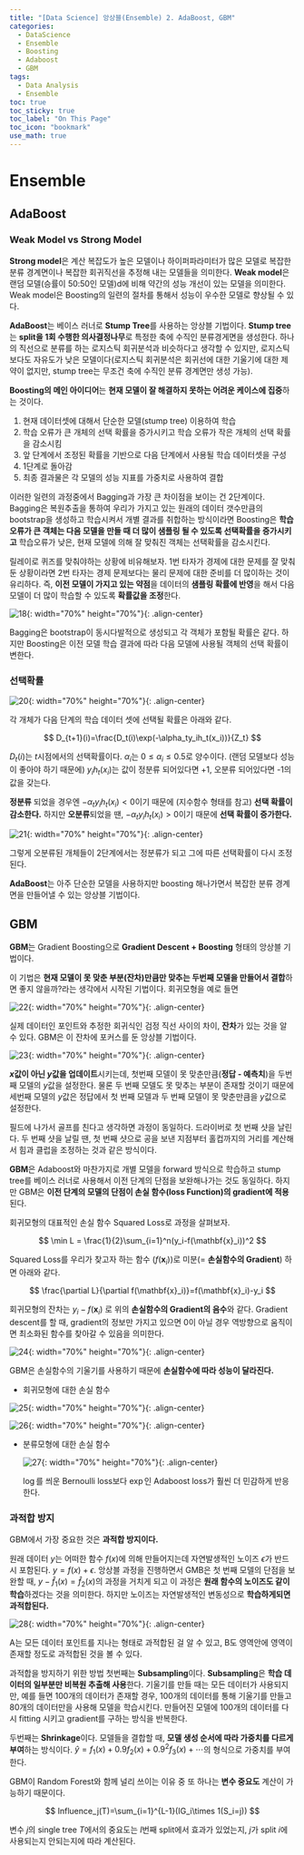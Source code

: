```yaml
---
title: "[Data Science] 앙상블(Ensemble) 2. AdaBoost, GBM"
categories:
  - DataScience
  - Ensemble
  - Boosting
  - Adaboost
  - GBM
tags:
  - Data Analysis
  - Ensemble
toc: true
toc_sticky: true
toc_label: "On This Page"
toc_icon: "bookmark"
use_math: true
---
```


# Ensemble

## AdaBoost

### Weak Model vs Strong Model 

**Strong model**은 계산 복잡도가 높은 모델이나 하이퍼파라미터가 많은 모델로 복잡한 분류 경계면이나 복잡한 회귀직선을 추정해 내는 모델들을 의미한다. **Weak model**은 랜덤 모델(승률이 50:50인 모델)d에 비해 약간의 성능 개선이 있는 모델을 의미한다. Weak model은 Boosting의 일련의 절차를 통해서 성능이 우수한 모델로 향상될 수 있다. 

**AdaBoost**는 베이스 러너로 **Stump Tree**를 사용하는 앙상블 기법이다. **Stump tree**는 **split을 1회 수행한 의사결정나무**로 특정한 축에 수직인 분류경게면을 생성한다. 하나의 직선으로 분류를 하는 로지스틱 회귀분석과 비슷하다고 생각할 수 있지만, 로지스틱보다도 자유도가 낮은 모델이다(로지스틱 회귀분석은 회귀선에 대한 기울기에 대한 제약이 없지만, stump tree는 무조건 축에 수직인 분류 경계면만 생성 가능). 

**Boosting의 메인 아이디어**는 **현재 모델이 잘 해결하지 못하는 어려운 케이스에 집중**하는 것이다. 

1. 현재 데이터셋에 대해서 단순한 모델(stump tree) 이용하여 학습
2. 학습 오류가 큰 개체의 선택 확률을 증가시키고 학습 오류가 작은 개체의 선택 확률을 감소시킴
3. 앞 단계에서 조정된 확률을 기반으로 다음 단계에서 사용될 학습 데이터셋을 구성 
4. 1단계로 돌아감
5. 최종 결과물은 각 모델의 성능 지표를 가중치로 사용하여 결합

이러한 일련의 과정중에서 Bagging과 가장 큰 차이점을 보이는 건 2단계이다. Bagging은 복원추출을 통하여 우리가 가지고 있는 원래의 데이터 갯수만큼의 bootstrap을 생성하고 학습시켜서 개별 결과를 취합하는 방식이라면 Boosting은 **학습 오류가 큰 객체는 다음 모델을 만들 때 더 많이 샘플링 될 수 있도록 선택확률을 증가시키고** 학습오류가 낮은, 현재 모델에 의해 잘 맞춰진 객체는 선택확률을 감소시킨다. 

릴레이로 퀴즈를 맞춰야하는 상황에 비유해보자. 1번 타자가 경제에 대한 문제를 잘 맞춰둔 상황이라면 2번 타자는 경제 문제보다는 물리 문제에 대한 준비를 더 많이하는 것이 유리하다. 즉, **이전 모델이 가지고 있는 약점**을 데이터의 **샘플링 확률에 반영**을 해서 다음 모델이 더 많이 학습할 수 있도록 **확률값을 조정**한다. 

![18](https://user-images.githubusercontent.com/86525868/227441282-ffdc4500-6021-48cd-bf91-7238617b541a.png){: width="70%" height="70%"}{: .align-center}

Bagging은 bootstrap이 동시다발적으로 생성되고 각 객체가 포함될 확률은 같다. 하지만 Boosting은 이전 모델 학습 결과에 따라 다음 모델에 사용될 객체의 선택 확률이 변한다. 

### 선택확률

![20](https://user-images.githubusercontent.com/86525868/227441296-d5c6a923-a12c-4b1b-84cd-de3bcbc19465.png){: width="70%" height="70%"}{: .align-center}



각 개체가 다음 단계의 학습 데이터 셋에 선택될 확률은 아래와 같다. 

$$
D_{t+1}(i)=\frac{D_t(i)\exp(-\alpha_ty_ih_t(x_i))}{Z_t}
$$

$D_t(i)$는 $t$시점에서의 선택확률이다. $\alpha_i$는  $0\le\alpha_i\le 0.5$로 양수이다. (랜덤 모델보다 성능이 좋아야 하기 때문에) $y_ih_t(x_i)$는 값이 정분류 되어있다면 +1, 오분류 되어있다면 -1의 값을 갖는다. 

**정분류** 되었을 경우엔 $-\alpha_t y_i h_t(x_i)<0$이기 때문에 (지수함수 형태를 참고) **선택 확률이 감소한다.** 하지만 **오분류**되었을 땐, $-\alpha_t y_i h_t(x_i)>0$이기 때문에 **선택 확률이 증가한다.** 

![21](https://user-images.githubusercontent.com/86525868/227441305-d2d8ad83-ed95-4395-9ce9-985c2b6de552.png){: width="70%" height="70%"}{: .align-center}



그렇게 오분류된 개체들이 2단계에서는 정분류가 되고 그에 따른 선택확률이 다시 조정된다. 

**AdaBoost**는 아주 단순한 모델을 사용하지만 boosting 해나가면서 복잡한 분류 경계면을 만들어낼 수 있는 앙상블 기법이다. 

## GBM

**GBM**는 Gradient Boosting으로 **Gradient Descent + Boosting** 형태의 앙상블 기법이다. 

이 기법은 **현재 모델이 못 맞춘 부분(잔차)만큼만 맞추는 두번째 모델을 만들어서 결합**하면 좋지 않을까?라는 생각에서 시작된 기법이다. 회귀모형을 예로 들면 

![22](https://user-images.githubusercontent.com/86525868/227441309-6491590b-fad7-4d2b-b052-45cf2699b189.png){: width="70%" height="70%"}{: .align-center}

실제 데이터인 포인트와 추정한 회귀식인 검정 직선 사이의 차이, **잔차**가 있는 것을 알 수 있다. GBM은 이 잔차에 포커스를 둔 앙상블 기법이다. 

![23](https://user-images.githubusercontent.com/86525868/227441314-1c2feaf3-8b0b-4494-b16f-be5cb06e03f6.png){: width="70%" height="70%"}{: .align-center}

**$x$값이 아닌 $y$값을 업데이트**시키는데, 첫번째 모델이 못 맞춘만큼(**정답 - 예측치**)을 두번째 모델의 $y$값을 설정한다. 물론 두 번째 모델도 못 맞추는 부분이 존재할 것이기 때문에 세번째 모델의 $y$값은 정답에서 첫 번째 모델과 두 번째 모델이 못 맞춘만큼을 $y$값으로 설정한다. 

필드에 나가서 골프를 친다고 생각하면 과정이 동일하다. 드라이버로 첫 번째 샷을 날린다. 두 번째 샷을 날릴 땐, 첫 번째 샷으로 공을 보낸 지점부터 홀컵까지의 거리를 계산해서 힘과 클럽을 조정하는 것과 같은 방식이다. 

**GBM**은 Adaboost와 마찬가지로 개별 모델을 forward 방식으로 학습하고 stump tree를 베이스 러너로 사용해서 이전 단계의 단점을 보완해나가는 것도 동일하다. 하지만 GBM은 **이전 단계의 모델의 단점이 손실 함수(loss Function)의 gradient에 적용**된다. 

회귀모형의 대표적인 손실 함수 Squared Loss로 과정을 살펴보자. 

$$
\min L = \frac{1}{2}\sum_{i=1}^n(y_i-f(\mathbf{x}_i))^2
$$

Squared Loss를 우리가 찾고자 하는 함수 ($f(\mathbf{x}_i)$)로 미분(= **손실함수의 Gradient**) 하면 아래와 같다. 

$$
\frac{\partial L}{\partial f(\mathbf{x}_i)}=f(\mathbf{x}_i)-y_i
$$

회귀모형의 잔차는 $y_i-f(\mathbf{x}_i)$ 로 위의 **손실함수의 Gradient의 음수**와 같다. Gradient descent를 할 때, gradient의 정보만 가지고 있으면 0이 아닐 경우 역방향으로 움직이면 최소화된 함수를 찾아갈 수 있음을 의미한다. 

![24](https://user-images.githubusercontent.com/86525868/227441318-0048425a-2449-4f3c-b2ee-6295662ca28a.png){: width="70%" height="70%"}{: .align-center}

GBM은 손실함수의 기울기를 사용하기 때문에 **손실함수에 따라 성능이 달라진다.**

* 회귀모형에 대한 손실 함수

![25](https://user-images.githubusercontent.com/86525868/227441322-b8e74ab6-f2c3-473e-a61b-8d55a21f7c43.png){: width="70%" height="70%"}{: .align-center}

![26](https://user-images.githubusercontent.com/86525868/227441324-15806cc1-d573-4cf9-983e-26e648ca5d9a.png){: width="70%" height="70%"}{: .align-center}

* 분류모형에 대한 손실 함수 

  ![27](https://user-images.githubusercontent.com/86525868/227441328-e980bed3-761e-4af8-9a42-c239f4c67309.png){: width="70%" height="70%"}{: .align-center}

  $\log$를 씌운 Bernoulli loss보다 $\exp$인 Adaboost loss가 훨씬 더 민감하게 반응한다. 

### 과적합 방지 

GBM에서 가장 중요한 것은 **과적합 방지이다.**

원래 데이터 $y$는 어떠한 함수 $f(x)$에 의해 만들어지는데 자연발생적인 노이즈 $\epsilon$가 반드시 포함된다. $y=f(x)+\epsilon$. 앙상블 과정을 진행하면서 GMB은 첫 번째 모델의 단점을 보완할 때, $y-\hat{f}_1(x)=\hat{f}_2(x)$의 과정을 거치게 되고 이 과정은 **원래 함수의 노이즈도 같이 학습**하겠다는 것을 의미한다. 하지만 노이즈는 자연발생적인 변동성으로 **학습하게되면 과적합된다.** 

![28](https://user-images.githubusercontent.com/86525868/227441330-0ad8f1b4-ee9d-4eac-9869-2dc377afc292.png){: width="70%" height="70%"}{: .align-center}

A는 모든 데이터 포인트를 지나는 형태로 과적합된 걸 알 수 있고, B도 영역안에 영역이 존재할 정도로 과적합된 것을 볼 수 있다. 

과적합을 방지하기 위한 방법 첫번째는 **Subsampling**이다. **Subsampling**은 **학습 데이터의 일부분만 비복원 추출해 사용**한다. 기울기를 만들 때는 모든 데이터가 사용되지만, 예를 들면 100개의 데이터가 존재할 경우, 100개의 데이터를 통해 기울기를 만들고 80개의 데이터만을 사용해 모델을 학습시킨다. 만들어진 모델에 100개의 데이터를 다시 fitting 시키고 gradient를 구하는 방식을 반복한다. 

두번째는 **Shrinkage**이다. 모델들을 결합할 때, **모델 생성 순서에 따라 가중치를 다르게 부여**하는 방식이다. $\hat{y}=f_1(x)+0.9f_2(x)+0.9^2f_3(x)+\cdots$의 형식으로 가중치를 부여한다. 

GBM이 Random Forest와 함께 널리 쓰이는 이유 중 또 하나는 **변수 중요도** 계산이 가능하기 때문이다. 

$$
Influence_j(T)=\sum_{i=1}^{L-1}(IG_i\times 1(S_i=j))
$$

변수 $j$의 single tree $T$에서의 중요도는 $I$번째 split에서 효과가 있었는지, $j$가 split $i$에 사용되는지 안되는지에 따라 계산된다. 



